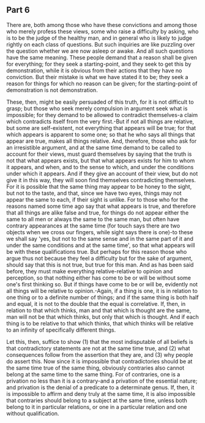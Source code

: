 ## Part 6

There are, both among those who have these convictions and among those who merely profess these views, some who raise a difficulty by asking, who is to be the judge of the healthy man, and in general who is likely to judge rightly on each class of questions.
But such inquiries are like puzzling over the question whether we are now asleep or awake.
And all such questions have the same meaning.
These people demand that a reason shall be given for everything; for they seek a starting-point, and they seek to get this by demonstration, while it is obvious from their actions that they have no conviction.
But their mistake is what we have stated it to be; they seek a reason for things for which no reason can be given; for the starting-point of demonstration is not demonstration.

These, then, might be easily persuaded of this truth, for it is not difficult to grasp; but those who seek merely compulsion in argument seek what is impossible; for they demand to be allowed to contradict themselves-a claim which contradicts itself from the very first.-But if not all things are relative, but some are self-existent, not everything that appears will be true; for that which appears is apparent to some one; so that he who says all things that appear are true, makes all things relative.
And, therefore, those who ask for an irresistible argument, and at the same time demand to be called to account for their views, must guard themselves by saying that the truth is not that what appears exists, but that what appears exists for him to whom it appears, and when, and to the sense to which, and under the conditions under which it appears.
And if they give an account of their view, but do not give it in this way, they will soon find themselves contradicting themselves.
For it is possible that the same thing may appear to be honey to the sight, but not to the taste, and that, since we have two eyes, things may not appear the same to each, if their sight is unlike.
For to those who for the reasons named some time ago say that what appears is true, and therefore that all things are alike false and true, for things do not appear either the same to all men or always the same to the same man, but often have contrary appearances at the same time (for touch says there are two objects when we cross our fingers, while sight says there is one)-to these we shall say 'yes, but not to the same sense and in the same part of it and under the same conditions and at the same time', so that what appears will be with these qualifications true.
But perhaps for this reason those who argue thus not because they feel a difficulty but for the sake of argument, should say that this is not true, but true for this man.
And as has been said before, they must make everything relative-relative to opinion and perception, so that nothing either has come to be or will be without some one's first thinking so.
But if things have come to be or will be, evidently not all things will be relative to opinion.-Again, if a thing is one, it is in relation to one thing or to a definite number of things; and if the same thing is both half and equal, it is not to the double that the equal is correlative.
If, then, in relation to that which thinks, man and that which is thought are the same, man will not be that which thinks, but only that which is thought.
And if each thing is to be relative to that which thinks, that which thinks will be relative to an infinity of specifically different things.

Let this, then, suffice to show (1) that the most indisputable of all beliefs is that contradictory statements are not at the same time true, and (2) what consequences follow from the assertion that they are, and (3) why people do assert this.
Now since it is impossible that contradictories should be at the same time true of the same thing, obviously contraries also cannot belong at the same time to the same thing.
For of contraries, one is a privation no less than it is a contrary-and a privation of the essential nature; and privation is the denial of a predicate to a determinate genus.
If, then, it is impossible to affirm and deny truly at the same time, it is also impossible that contraries should belong to a subject at the same time, unless both belong to it in particular relations, or one in a particular relation and one without qualification.

